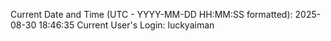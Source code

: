 Current Date and Time (UTC - YYYY-MM-DD HH:MM:SS formatted): 2025-08-30 18:46:35
Current User's Login: luckyaiman
